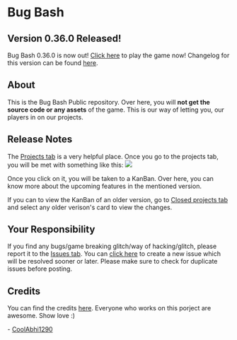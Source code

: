 # Bug Bash

## Version 0.36.0 Released!
Bug Bash 0.36.0 is now out! [Click here](https://www.roblox.com/games/5366020282/) to play the game now! Changelog for this version can be found [here](https://github.com/CoolAbhi1290/Bug-Bash-Public/blob/master/changelogs/0.36.0.md).

## About
This is the Bug Bash Public repository. Over here, you will **not get the source code or any assets** of the game. This is our way of letting you, our players in on our projects.

## Release Notes
The [Projects tab](https://github.com/CoolAbhi1290/Bug-Bash-Public/projects) is a very helpful place. Once you go to the projects tab, you will be met with something like this:
![](https://i.gyazo.com/d0230032bf8936116a2e91411469dd4c.png)

Once you click on it, you will be taken to a KanBan. Over here, you can know more about the upcoming features in the mentioned version.

If you can to view the KanBan of an older version, go to [Closed projects tab](https://github.com/CoolAbhi1290/Bug-Bash-Public/projects?query=is%3Aclosed) and select any older verison's card to view the changes.

## Your Responsibility
If you find any bugs/game breaking glitch/way of hacking/glitch, please report it to the [Issues tab](https://github.com/CoolAbhi1290/Bug-Bash-Public/issues). You can [click here](https://github.com/CoolAbhi1290/Bug-Bash-Public/issues/new) to create a new issue which will be resolved sooner or later. Please make sure to check for duplicate issues before posting.

## Credits
You can find the credits [here](https://github.com/CoolAbhi1290/Bug-Bash-Public/blob/master/CREDITS.md). Everyone who works on this porject are awesome. Show love :)

\- [CoolAbhi1290](http://coolabhi1290.epizy.com/)
